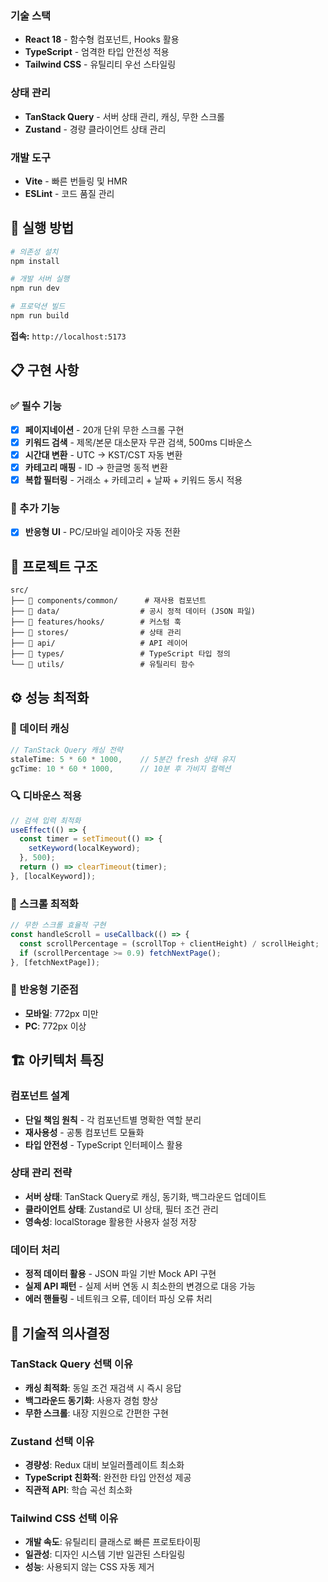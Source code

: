 ### 기술 스택

- **React 18** - 함수형 컴포넌트, Hooks 활용
- **TypeScript** - 엄격한 타입 안전성 적용
- **Tailwind CSS** - 유틸리티 우선 스타일링

### 상태 관리

- **TanStack Query** - 서버 상태 관리, 캐싱, 무한 스크롤
- **Zustand** - 경량 클라이언트 상태 관리

### 개발 도구

- **Vite** - 빠른 번들링 및 HMR
- **ESLint** - 코드 품질 관리

## 🚀 실행 방법

```bash
# 의존성 설치
npm install

# 개발 서버 실행
npm run dev

# 프로덕션 빌드
npm run build
```

**접속:** `http://localhost:5173`

## 📋 구현 사항

### ✅ 필수 기능

- [x] **페이지네이션** - 20개 단위 무한 스크롤 구현
- [x] **키워드 검색** - 제목/본문 대소문자 무관 검색, 500ms 디바운스
- [x] **시간대 변환** - UTC → KST/CST 자동 변환
- [x] **카테고리 매핑** - ID → 한글명 동적 변환
- [x] **복합 필터링** - 거래소 + 카테고리 + 날짜 + 키워드 동시 적용

### 🚀 추가 기능

- [x] **반응형 UI** - PC/모바일 레이아웃 자동 전환

## 📁 프로젝트 구조

```
src/
├── 📂 components/common/      # 재사용 컴포넌트
├── 📂 data/                  # 공시 정적 데이터 (JSON 파일)
├── 📂 features/hooks/        # 커스텀 훅
├── 📂 stores/                # 상태 관리
├── 📂 api/                   # API 레이어
├── 📂 types/                 # TypeScript 타입 정의
└── 📂 utils/                 # 유틸리티 함수
```

## ⚙️ 성능 최적화

### 🚄 데이터 캐싱

```typescript
// TanStack Query 캐싱 전략
staleTime: 5 * 60 * 1000,    // 5분간 fresh 상태 유지
gcTime: 10 * 60 * 1000,      // 10분 후 가비지 컬렉션
```

### 🔍 디바운스 적용

```typescript
// 검색 입력 최적화
useEffect(() => {
  const timer = setTimeout(() => {
    setKeyword(localKeyword);
  }, 500);
  return () => clearTimeout(timer);
}, [localKeyword]);
```

### 📱 스크롤 최적화

```typescript
// 무한 스크롤 효율적 구현
const handleScroll = useCallback(() => {
  const scrollPercentage = (scrollTop + clientHeight) / scrollHeight;
  if (scrollPercentage >= 0.9) fetchNextPage();
}, [fetchNextPage]);
```

### 📱 반응형 기준점

- **모바일**: 772px 미만
- **PC**: 772px 이상

## 🏗️ 아키텍처 특징

### 컴포넌트 설계

- **단일 책임 원칙** - 각 컴포넌트별 명확한 역할 분리
- **재사용성** - 공통 컴포넌트 모듈화
- **타입 안전성** - TypeScript 인터페이스 활용

### 상태 관리 전략

- **서버 상태**: TanStack Query로 캐싱, 동기화, 백그라운드 업데이트
- **클라이언트 상태**: Zustand로 UI 상태, 필터 조건 관리
- **영속성**: localStorage 활용한 사용자 설정 저장

### 데이터 처리

- **정적 데이터 활용** - JSON 파일 기반 Mock API 구현
- **실제 API 패턴** - 실제 서버 연동 시 최소한의 변경으로 대응 가능
- **에러 핸들링** - 네트워크 오류, 데이터 파싱 오류 처리

## 🎯 기술적 의사결정

### TanStack Query 선택 이유

- **캐싱 최적화**: 동일 조건 재검색 시 즉시 응답
- **백그라운드 동기화**: 사용자 경험 향상
- **무한 스크롤**: 내장 지원으로 간편한 구현

### Zustand 선택 이유

- **경량성**: Redux 대비 보일러플레이트 최소화
- **TypeScript 친화적**: 완전한 타입 안전성 제공
- **직관적 API**: 학습 곡선 최소화

### Tailwind CSS 선택 이유

- **개발 속도**: 유틸리티 클래스로 빠른 프로토타이핑
- **일관성**: 디자인 시스템 기반 일관된 스타일링
- **성능**: 사용되지 않는 CSS 자동 제거
